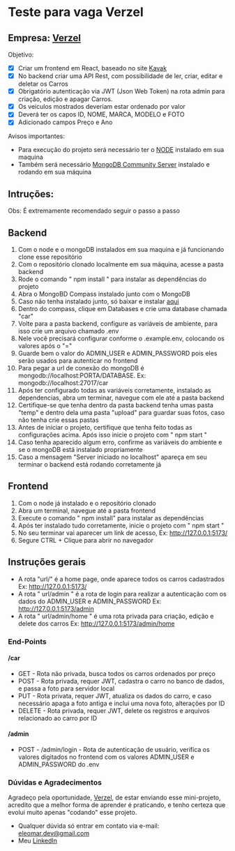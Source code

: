 # Teste para vaga Verzel

## Empresa: <a href="https://www.verzel.com.br/">Verzel</a>

Objetivo:

- [x] Criar um frontend em React, baseado no site <a href="https://www.kavak.com/br/carros-usados">Kavak</a>
- [x] No backend criar uma API Rest, com possibilidade de ler, criar, editar e deletar os Carros
- [x] Obrigatório autenticação via JWT (Json Web Token) na rota admin para criação, edição e apagar Carros.
- [x] Os veiculos mostrados deveriam estar ordenado por valor
- [x] Deverá ter os capos ID, NOME, MARCA, MODELO e FOTO
- [x] Adicionado campos Preço e Ano

Avisos importantes:

- Para execução do projeto será necessário ter o <a href="https://nodejs.org/en/">NODE</a> instalado em sua maquina
- Também será necessário <a href="https://www.mongodb.com/try/download/community">MongoDB Community Server</a> instalado e rodando em sua máquina

## Intruções:

Obs: É extremamente recomendado seguir o passo a passo

## Backend

1. Com o node e o mongoDB instalados em sua maquina e já funcionando clone esse repositório
2. Com o repositório clonado localmente em sua máquina, acesse a pasta backend
3. Rode o comando " npm install " para instalar as dependências do projeto
4. Abra o MongoBD Compass instalado junto com o MongoDB
5. Caso não tenha instalado junto, só baixar e instalar <a href="https://www.mongodb.com/try/download/compass">aqui</a>
6. Dentro do compass, clique em Databases e crie uma database chamada "car"
7. Volte para a pasta backend, configure as variáveis de ambiente, para isso crie um arquivo chamado .env
8. Nele você precisará configurar conforme o .example.env, colocando os valores após o "="
9. Guarde bem o valor do ADMIN_USER e ADMIN_PASSWORD pois eles serão usados para autenticar no frontend
10. Para pegar a url de conexão do mongoDB é mongodb://localhost:PORTA/DATABASE. Ex: mongodb://localhost:27017/car
11. Após ter configurado todas as variáveis corretamente, instalado as dependencias, abra um terminar, navegue com ele até a pasta backend
12. Certifique-se que tenha dentro da pasta backend tenha umas pasta "temp" e dentro dela uma pasta "upload" para guardar suas fotos, caso não tenha crie essas pastas
13. Antes de iniciar o projeto, certifique que tenha feito todas as configurações acima. Após isso inicie o projeto com " npm start "
14. Caso tenha aparecido algum erro, confirme as variáveis do ambiente e se o mongoDB está instalado propriamente
15. Caso a mensagem "Server iniciado no localhost" apareça em seu terminar o backend está rodando corretamente já

## Frontend

1. Com o node já instalado e o repositório clonado
2. Abra um terminal, navegue até a pasta frontend
3. Execute o comando " npm install" para instalar as dependências
4. Após ter instalado tudo corretamente, inicie o projeto com " npm start "
5. No seu terminar vai aparecer um link de acesso, Ex: http://127.0.0.1:5173/
6. Segure CTRL + Clique para abrir no navegador

## Instruções gerais

- A rota "url/" é a home page, onde aparece todos os carros cadastrados Ex: http://127.0.0.1:5173/
- A rota " url/admin " é a rota de login para realizar a autenticação com os dados do ADMIN_USER e ADMIN_PASSWORD Ex: http://127.0.0.1:5173/admin
- A rota " url/admin/home " é uma rota privada para criação, edição e delete dos carros Ex: http://127.0.0.1:5173/admin/home

### End-Points

#### /car

- GET - Rota não privada, busca todos os carros ordenados por preço
- POST - Rota privada, requer JWT, cadastra o carro no banco de dados, e passa a foto para servidor local
- PUT - Rota privata, requer JWT, atualiza os dados do carro, e caso necessário apaga a foto antiga e inclui uma nova foto, alterações por ID
- DELETE - Rota privada, requer JWT, delete os registros e arquivos relacionado ao carro por ID

#### /admin

- POST - /admin/login - Rota de autenticação de usuário, verifica os valores digitados no frontend com os valores ADMIN_USER e ADMIN_PASSWORD do .env

### Dúvidas e Agradecimentos

Agradeço pela oportunidade, <a href="https://www.verzel.com.br/">Verzel</a>, de estar enviando esse mini-projeto, acredito que a melhor forma de aprender é praticando, e tenho certeza que evolui muito apenas "codando" esse projeto.

- Qualquer dúvida só entrar em contato via e-mail: eleomar.dev@gmail.com
- Meu <a href="https://www.linkedin.com/in/eleomar-dorneles/">LinkedIn</a>
